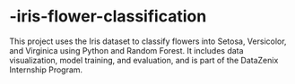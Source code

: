 # -iris-flower-classification
 This project uses the Iris dataset to classify flowers into Setosa, Versicolor, and Virginica using Python and Random Forest. It includes data visualization, model training, and evaluation, and is part of the DataZenix Internship Program.
